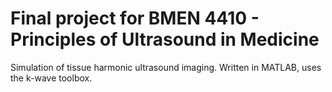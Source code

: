 # Final project for BMEN 4410 - Principles of Ultrasound in Medicine 

Simulation of tissue harmonic ultrasound imaging. Written in MATLAB, uses the k-wave toolbox.
